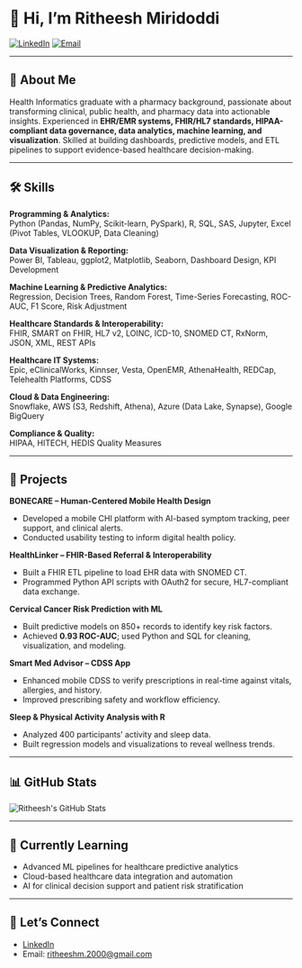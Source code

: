 # 👋 Hi, I’m Ritheesh Miridoddi

[![LinkedIn](https://img.shields.io/badge/LinkedIn-Ritheesh%20Miridoddi-blue?logo=linkedin&style=flat-square)](https://www.linkedin.com/in/ritheesh-miridoodi-2124222bb/)
[![Email](https://img.shields.io/badge/Email-ritheeshm.2000@gmail.com-red?style=flat-square&logo=gmail)](mailto:ritheeshm.2000@gmail.com)

---

## 💼 About Me
Health Informatics graduate with a pharmacy background, passionate about transforming clinical, public health, and pharmacy data into actionable insights. Experienced in **EHR/EMR systems, FHIR/HL7 standards, HIPAA-compliant data governance, data analytics, machine learning, and visualization**. Skilled at building dashboards, predictive models, and ETL pipelines to support evidence-based healthcare decision-making.

---

## 🛠 Skills

**Programming & Analytics:**  
Python (Pandas, NumPy, Scikit-learn, PySpark), R, SQL, SAS, Jupyter, Excel (Pivot Tables, VLOOKUP, Data Cleaning)

**Data Visualization & Reporting:**  
Power BI, Tableau, ggplot2, Matplotlib, Seaborn, Dashboard Design, KPI Development

**Machine Learning & Predictive Analytics:**  
Regression, Decision Trees, Random Forest, Time-Series Forecasting, ROC-AUC, F1 Score, Risk Adjustment

**Healthcare Standards & Interoperability:**  
FHIR, SMART on FHIR, HL7 v2, LOINC, ICD-10, SNOMED CT, RxNorm, JSON, XML, REST APIs

**Healthcare IT Systems:**  
Epic, eClinicalWorks, Kinnser, Vesta, OpenEMR, AthenaHealth, REDCap, Telehealth Platforms, CDSS

**Cloud & Data Engineering:**  
Snowflake, AWS (S3, Redshift, Athena), Azure (Data Lake, Synapse), Google BigQuery

**Compliance & Quality:**  
HIPAA, HITECH, HEDIS Quality Measures

---

## 📂 Projects

**BONECARE – Human-Centered Mobile Health Design**  
- Developed a mobile CHI platform with AI-based symptom tracking, peer support, and clinical alerts.  
- Conducted usability testing to inform digital health policy.  

**HealthLinker – FHIR-Based Referral & Interoperability**  
- Built a FHIR ETL pipeline to load EHR data with SNOMED CT.  
- Programmed Python API scripts with OAuth2 for secure, HL7-compliant data exchange.  

**Cervical Cancer Risk Prediction with ML**  
- Built predictive models on 850+ records to identify key risk factors.  
- Achieved **0.93 ROC-AUC**; used Python and SQL for cleaning, visualization, and modeling.  

**Smart Med Advisor – CDSS App**  
- Enhanced mobile CDSS to verify prescriptions in real-time against vitals, allergies, and history.  
- Improved prescribing safety and workflow efficiency.  

**Sleep & Physical Activity Analysis with R**  
- Analyzed 400 participants’ activity and sleep data.  
- Built regression models and visualizations to reveal wellness trends.  

---

## 📊 GitHub Stats
![Ritheesh's GitHub Stats](https://github-readme-stats.vercel.app/api?username=ritheesh12&show_icons=true&theme=radical)

---

## 🌱 Currently Learning
- Advanced ML pipelines for healthcare predictive analytics  
- Cloud-based healthcare data integration and automation  
- AI for clinical decision support and patient risk stratification  

---

## 🤝 Let’s Connect
- [LinkedIn](https://www.linkedin.com/in/ritheesh-miridoodi-2124222bb/)
- Email: ritheeshm.2000@gmail.com


<!--
**ritheesh12/ritheesh12** is a ✨ _special_ ✨ repository because its `README.md` (this file) appears on your GitHub profile.

Here are some ideas to get you started:

- 🔭 I’m currently working on ...
- 🌱 I’m currently learning ...
- 👯 I’m looking to collaborate on ...
- 🤔 I’m looking for help with ...
- 💬 Ask me about ...
- 📫 How to reach me: ...
- 😄 Pronouns: ...
- ⚡ Fun fact: ...
-->
